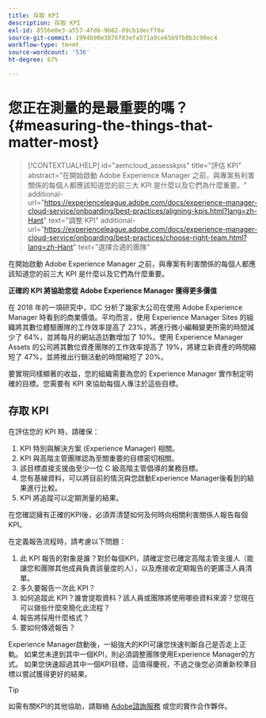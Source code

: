 ```yaml
---
title: 存取 KPI
description: 存取 KPI
exl-id: 8556e0e3-a557-4fd6-9b82-09cb1decff0a
source-git-commit: 1994b90e3876f03efa571a9ce65b9fb8b3c90ec4
workflow-type: tm+mt
source-wordcount: '536'
ht-degree: 67%

---
```


# 您正在測量的是最重要的嗎？{#measuring-the-things-that-matter-most}

>[!CONTEXTUALHELP]
>id="aemcloud_assesskpis"
>title="評估 KPI"
>abstract="在開始啟動 Adobe Experience Manager 之前，與專案有利害關係的每個人都應該知道您的前三大 KPI 是什麼以及它們為什麼重要。"
>additional-url="https://experienceleague.adobe.com/docs/experience-manager-cloud-service/onboarding/best-practices/aligning-kpis.html?lang=zh-Hant" text="調整 KPI"
>additional-url="https://experienceleague.adobe.com/docs/experience-manager-cloud-service/onboarding/best-practices/choose-right-team.html?lang=zh-Hant" text="選擇合適的團隊"

在開始啟動 Adobe Experience Manager 之前，與專案有利害關係的每個人都應該知道您的前三大 KPI 是什麼以及它們為什麼重要。

**正確的 KPI 將協助您從 Adobe Experience Manager 獲得更多價值**


在 2018 年的一項研究中，IDC 分析了幾家大公司在使用 Adobe Experience Manager 時看到的商業價值。平均而言，使用 Experience Manager Sites 的組織將其數位體驗團隊的工作效率提高了 23%，將進行微小編輯變更所需的時間減少了 64%，並將每月的網站造訪數增加了 10%。使用 Experience Manager Assets 的公司將其數位資產團隊的工作效率提高了 19%，將建立新資產的時間縮短了 47%，並將推出行銷活動的時間縮短了 20%。

要實現同樣顯著的收益，您的組織需要為您的 Experience Manager 實作制定明確的目標。您需要有 KPI 來協助每個人專注於這些目標。

## 存取 KPI

在評估您的 KPI 時，請確保：

1. KPI 特別與解決方案 (Experience Manager) 相關。
1. KPI 與高階主管團隊認為至關重要的目標密切相關。
1. 該目標直接支援由至少一位 C 級高階主管倡導的業務目標。
1. 您有基線資料，可以將目前的情況與您啟動Experience Manager後看到的結果進行比較。
1. KPI 將追蹤可以定期測量的結果。

在您確認擁有正確的KPI後，必須弄清楚如何及何時向相關利害關係人報告每個KPI。

在定義報告流程時，請考慮以下問題：

1. 此 KPI 報告的對象是誰？對於每個KPI，請確定您已確定高階主管支援人（能讓您和團隊其他成員負責該量度的人），以及應接收定期報告的更廣泛人員清單。
1. 多久要報告一次此 KPI？
1. 如何追蹤此 KPI？誰會提取資料？該人員或團隊將使用哪些資料來源？您現在可以做些什麼來簡化此流程？
1. 報告將採用什麼格式？
1. 要如何傳遞報告？

Experience Manager啟動後，一組強大的KPI可讓您快速判斷自己是否走上正軌。 如果您未達到其中一個KPI，則必須調整團隊使用Experience Manager的方式。 如果您快速超過其中一個KPI目標，這值得慶祝，不過之後您必須重新校準目標以嘗試獲得更好的結果。

>[!TIP]
>
> 如需有關KPI的其他協助，請聯絡 [Adobe諮詢服務](https://www.adobe.com/tw/experience-cloud/consulting-services.html) 或您的實作合作夥伴。
